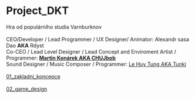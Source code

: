 # Project_DKT

Hra od populárního studia Varnburknov
<br><br/>
CEO/Developer / Lead Programmer / UX Designer/ Animator: Alexandr sasa Dao **AKA** Rdyst <br>
Co-CEO / Lead Level Designer / Lead Concept and Enviroment Artist / Programmer: [**Martin Konárek AKA CHUJbob**](https://github.com/MartinKonarek29)<br>
Sound Designer / Music Composer / Programmer: [Le Huy Tung AKA Tunki](https://github.com/Tsunaam1)
<br><br/>
[01_zakladni_koncepce](https://github.com/Rdyst/Project_DKT/blob/main/01_zakladni_koncepce.md)
<br><br/>
[02_game_design](https://github.com/Rdyst/Project_DKT/blob/main/02_game_design.md)
